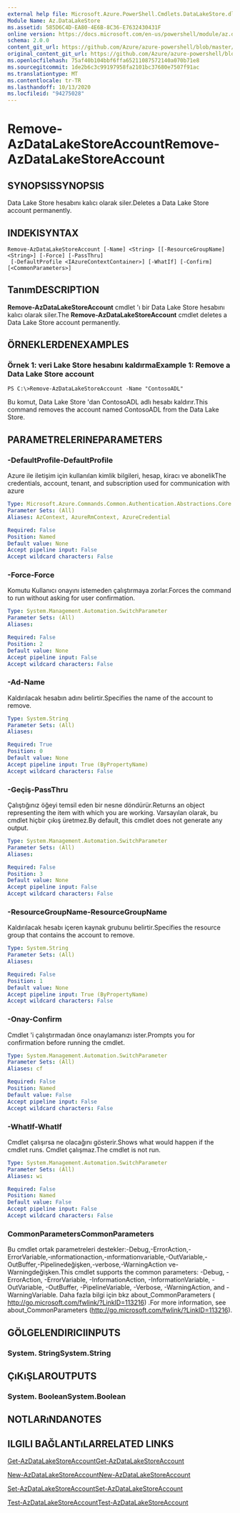 ```yaml
---
external help file: Microsoft.Azure.PowerShell.Cmdlets.DataLakeStore.dll-Help.xml
Module Name: Az.DataLakeStore
ms.assetid: 585D6C4D-EA80-4E6B-8C36-E7632430431F
online version: https://docs.microsoft.com/en-us/powershell/module/az.datalakestore/remove-azdatalakestoreaccount
schema: 2.0.0
content_git_url: https://github.com/Azure/azure-powershell/blob/master/src/DataLakeStore/DataLakeStore/help/Remove-AzDataLakeStoreAccount.md
original_content_git_url: https://github.com/Azure/azure-powershell/blob/master/src/DataLakeStore/DataLakeStore/help/Remove-AzDataLakeStoreAccount.md
ms.openlocfilehash: 75af40b104bbf6ffa65211087572140a070b71e8
ms.sourcegitcommit: 1de2b6c3c99197958fa2101bc37680e7507f91ac
ms.translationtype: MT
ms.contentlocale: tr-TR
ms.lasthandoff: 10/13/2020
ms.locfileid: "94275028"
---
```

# <span data-ttu-id="26129-101">Remove-AzDataLakeStoreAccount</span><span class="sxs-lookup"><span data-stu-id="26129-101">Remove-AzDataLakeStoreAccount</span></span>

## <span data-ttu-id="26129-102">SYNOPSIS</span><span class="sxs-lookup"><span data-stu-id="26129-102">SYNOPSIS</span></span>
<span data-ttu-id="26129-103">Data Lake Store hesabını kalıcı olarak siler.</span><span class="sxs-lookup"><span data-stu-id="26129-103">Deletes a Data Lake Store account permanently.</span></span>

## <span data-ttu-id="26129-104">INDEKI</span><span class="sxs-lookup"><span data-stu-id="26129-104">SYNTAX</span></span>

```
Remove-AzDataLakeStoreAccount [-Name] <String> [[-ResourceGroupName] <String>] [-Force] [-PassThru]
 [-DefaultProfile <IAzureContextContainer>] [-WhatIf] [-Confirm] [<CommonParameters>]
```

## <span data-ttu-id="26129-105">Tanım</span><span class="sxs-lookup"><span data-stu-id="26129-105">DESCRIPTION</span></span>
<span data-ttu-id="26129-106">**Remove-AzDataLakeStoreAccount** cmdlet 'ı bir Data Lake Store hesabını kalıcı olarak siler.</span><span class="sxs-lookup"><span data-stu-id="26129-106">The **Remove-AzDataLakeStoreAccount** cmdlet deletes a Data Lake Store account permanently.</span></span>

## <span data-ttu-id="26129-107">ÖRNEKLERDEN</span><span class="sxs-lookup"><span data-stu-id="26129-107">EXAMPLES</span></span>

### <span data-ttu-id="26129-108">Örnek 1: veri Lake Store hesabını kaldırma</span><span class="sxs-lookup"><span data-stu-id="26129-108">Example 1: Remove a Data Lake Store account</span></span>
```
PS C:\>Remove-AzDataLakeStoreAccount -Name "ContosoADL"
```

<span data-ttu-id="26129-109">Bu komut, Data Lake Store 'dan ContosoADL adlı hesabı kaldırır.</span><span class="sxs-lookup"><span data-stu-id="26129-109">This command removes the account named ContosoADL from the Data Lake Store.</span></span>

## <span data-ttu-id="26129-110">PARAMETRELERINE</span><span class="sxs-lookup"><span data-stu-id="26129-110">PARAMETERS</span></span>

### <span data-ttu-id="26129-111">-DefaultProfile</span><span class="sxs-lookup"><span data-stu-id="26129-111">-DefaultProfile</span></span>
<span data-ttu-id="26129-112">Azure ile iletişim için kullanılan kimlik bilgileri, hesap, kiracı ve abonelik</span><span class="sxs-lookup"><span data-stu-id="26129-112">The credentials, account, tenant, and subscription used for communication with azure</span></span>

```yaml
Type: Microsoft.Azure.Commands.Common.Authentication.Abstractions.Core.IAzureContextContainer
Parameter Sets: (All)
Aliases: AzContext, AzureRmContext, AzureCredential

Required: False
Position: Named
Default value: None
Accept pipeline input: False
Accept wildcard characters: False
```

### <span data-ttu-id="26129-113">-Force</span><span class="sxs-lookup"><span data-stu-id="26129-113">-Force</span></span>
<span data-ttu-id="26129-114">Komutu Kullanıcı onayını istemeden çalıştırmaya zorlar.</span><span class="sxs-lookup"><span data-stu-id="26129-114">Forces the command to run without asking for user confirmation.</span></span>

```yaml
Type: System.Management.Automation.SwitchParameter
Parameter Sets: (All)
Aliases:

Required: False
Position: 2
Default value: None
Accept pipeline input: False
Accept wildcard characters: False
```

### <span data-ttu-id="26129-115">-Ad</span><span class="sxs-lookup"><span data-stu-id="26129-115">-Name</span></span>
<span data-ttu-id="26129-116">Kaldırılacak hesabın adını belirtir.</span><span class="sxs-lookup"><span data-stu-id="26129-116">Specifies the name of the account to remove.</span></span>

```yaml
Type: System.String
Parameter Sets: (All)
Aliases:

Required: True
Position: 0
Default value: None
Accept pipeline input: True (ByPropertyName)
Accept wildcard characters: False
```

### <span data-ttu-id="26129-117">-Geçiş</span><span class="sxs-lookup"><span data-stu-id="26129-117">-PassThru</span></span>
<span data-ttu-id="26129-118">Çalıştığınız öğeyi temsil eden bir nesne döndürür.</span><span class="sxs-lookup"><span data-stu-id="26129-118">Returns an object representing the item with which you are working.</span></span>
<span data-ttu-id="26129-119">Varsayılan olarak, bu cmdlet hiçbir çıkış üretmez.</span><span class="sxs-lookup"><span data-stu-id="26129-119">By default, this cmdlet does not generate any output.</span></span>

```yaml
Type: System.Management.Automation.SwitchParameter
Parameter Sets: (All)
Aliases:

Required: False
Position: 3
Default value: None
Accept pipeline input: False
Accept wildcard characters: False
```

### <span data-ttu-id="26129-120">-ResourceGroupName</span><span class="sxs-lookup"><span data-stu-id="26129-120">-ResourceGroupName</span></span>
<span data-ttu-id="26129-121">Kaldırılacak hesabı içeren kaynak grubunu belirtir.</span><span class="sxs-lookup"><span data-stu-id="26129-121">Specifies the resource group that contains the account to remove.</span></span>

```yaml
Type: System.String
Parameter Sets: (All)
Aliases:

Required: False
Position: 1
Default value: None
Accept pipeline input: True (ByPropertyName)
Accept wildcard characters: False
```

### <span data-ttu-id="26129-122">-Onay</span><span class="sxs-lookup"><span data-stu-id="26129-122">-Confirm</span></span>
<span data-ttu-id="26129-123">Cmdlet 'i çalıştırmadan önce onaylamanızı ister.</span><span class="sxs-lookup"><span data-stu-id="26129-123">Prompts you for confirmation before running the cmdlet.</span></span>

```yaml
Type: System.Management.Automation.SwitchParameter
Parameter Sets: (All)
Aliases: cf

Required: False
Position: Named
Default value: False
Accept pipeline input: False
Accept wildcard characters: False
```

### <span data-ttu-id="26129-124">-WhatIf</span><span class="sxs-lookup"><span data-stu-id="26129-124">-WhatIf</span></span>
<span data-ttu-id="26129-125">Cmdlet çalışırsa ne olacağını gösterir.</span><span class="sxs-lookup"><span data-stu-id="26129-125">Shows what would happen if the cmdlet runs.</span></span>
<span data-ttu-id="26129-126">Cmdlet çalışmaz.</span><span class="sxs-lookup"><span data-stu-id="26129-126">The cmdlet is not run.</span></span>

```yaml
Type: System.Management.Automation.SwitchParameter
Parameter Sets: (All)
Aliases: wi

Required: False
Position: Named
Default value: False
Accept pipeline input: False
Accept wildcard characters: False
```

### <span data-ttu-id="26129-127">CommonParameters</span><span class="sxs-lookup"><span data-stu-id="26129-127">CommonParameters</span></span>
<span data-ttu-id="26129-128">Bu cmdlet ortak parametreleri destekler:-Debug,-ErrorAction,-ErrorVariable,-ınformationaction,-ınformationvariable,-OutVariable,-OutBuffer,-Pipelinedeğişken,-verbose,-WarningAction ve-Warningdeğişken.</span><span class="sxs-lookup"><span data-stu-id="26129-128">This cmdlet supports the common parameters: -Debug, -ErrorAction, -ErrorVariable, -InformationAction, -InformationVariable, -OutVariable, -OutBuffer, -PipelineVariable, -Verbose, -WarningAction, and -WarningVariable.</span></span> <span data-ttu-id="26129-129">Daha fazla bilgi için bkz about_CommonParameters ( http://go.microsoft.com/fwlink/?LinkID=113216) .</span><span class="sxs-lookup"><span data-stu-id="26129-129">For more information, see about_CommonParameters (http://go.microsoft.com/fwlink/?LinkID=113216).</span></span>

## <span data-ttu-id="26129-130">GÖLGELENDIRICI</span><span class="sxs-lookup"><span data-stu-id="26129-130">INPUTS</span></span>

### <span data-ttu-id="26129-131">System. String</span><span class="sxs-lookup"><span data-stu-id="26129-131">System.String</span></span>

## <span data-ttu-id="26129-132">ÇıKıŞLAR</span><span class="sxs-lookup"><span data-stu-id="26129-132">OUTPUTS</span></span>

### <span data-ttu-id="26129-133">System. Boolean</span><span class="sxs-lookup"><span data-stu-id="26129-133">System.Boolean</span></span>

## <span data-ttu-id="26129-134">NOTLARıNDA</span><span class="sxs-lookup"><span data-stu-id="26129-134">NOTES</span></span>

## <span data-ttu-id="26129-135">ILGILI BAĞLANTıLAR</span><span class="sxs-lookup"><span data-stu-id="26129-135">RELATED LINKS</span></span>

[<span data-ttu-id="26129-136">Get-AzDataLakeStoreAccount</span><span class="sxs-lookup"><span data-stu-id="26129-136">Get-AzDataLakeStoreAccount</span></span>](./Get-AzDataLakeStoreAccount.md)

[<span data-ttu-id="26129-137">New-AzDataLakeStoreAccount</span><span class="sxs-lookup"><span data-stu-id="26129-137">New-AzDataLakeStoreAccount</span></span>](./New-AzDataLakeStoreAccount.md)

[<span data-ttu-id="26129-138">Set-AzDataLakeStoreAccount</span><span class="sxs-lookup"><span data-stu-id="26129-138">Set-AzDataLakeStoreAccount</span></span>](./Set-AzDataLakeStoreAccount.md)

[<span data-ttu-id="26129-139">Test-AzDataLakeStoreAccount</span><span class="sxs-lookup"><span data-stu-id="26129-139">Test-AzDataLakeStoreAccount</span></span>](./Test-AzDataLakeStoreAccount.md)



